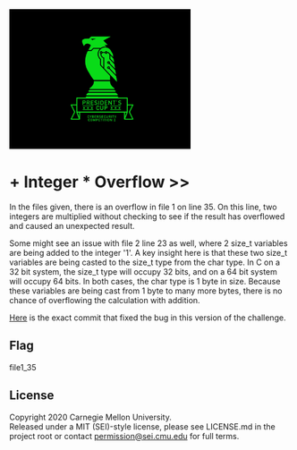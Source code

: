 <img src="../../../pc1-logo.png" height="250px">

# + Integer * Overflow >>

In the files given, there is an overflow in file 1 on line 35. On this line, two integers are multiplied without checking to see if the result has overflowed and caused an unexpected result. 

Some might see an issue with file 2 line 23 as well, where 2 size_t variables are being added to the integer '1'. A key insight here is that these two size_t variables 
are being casted to the size_t type from the char type. In C on a 32 bit system, the size_t type will occupy 32 bits, and on a 64 bit system will occupy 64 bits.
In both cases, the char type is 1 byte in size. Because these variables are being cast from 1 byte to many more bytes, there is no chance of overflowing the calculation with addition.

[Here](https://github.com/python/cpython/pull/10174/commits/fe6b110919d72daf6a64e4d66d631504c72db378) is the exact
commit that fixed the bug in this version of the challenge.

## Flag

file1_35

## License
Copyright 2020 Carnegie Mellon University.  
Released under a MIT (SEI)-style license, please see LICENSE.md in the project root or contact permission@sei.cmu.edu for full terms.
